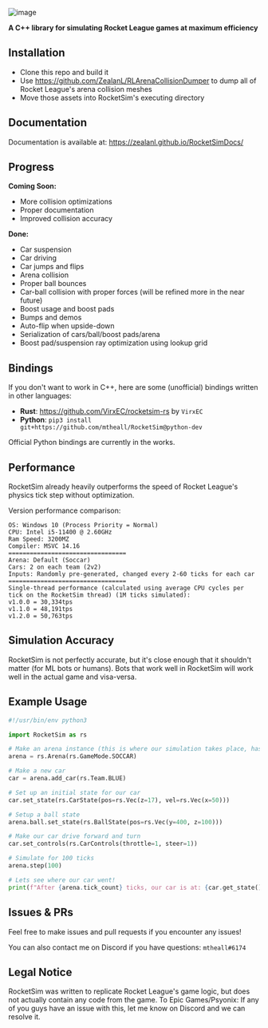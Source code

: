 ![image](https://user-images.githubusercontent.com/36944229/219303954-7267bce1-b7c5-4f15-881c-b9545512e65b.png)

**A C++ library for simulating Rocket League games at maximum efficiency**

## Installation
- Clone this repo and build it
- Use https://github.com/ZealanL/RLArenaCollisionDumper to dump all of Rocket League's arena collision meshes
- Move those assets into RocketSim's executing directory

## Documentation
Documentation is available at: https://zealanl.github.io/RocketSimDocs/

## Progress
**Coming Soon:**
- More collision optimizations
- Proper documentation
- Improved collision accuracy

**Done:**
- Car suspension
- Car driving
- Car jumps and flips
- Arena collision
- Proper ball bounces
- Car-ball collision with proper forces (will be refined more in the near future)
- Boost usage and boost pads
- Bumps and demos
- Auto-flip when upside-down
- Serialization of cars/ball/boost pads/arena
- Boost pad/suspension ray optimization using lookup grid

## Bindings
If you don't want to work in C++, here are some (unofficial) bindings written in other languages:
- **Rust**: https://github.com/VirxEC/rocketsim-rs by `VirxEC`
- **Python**: `pip3 install git+https://github.com/mtheall/RocketSim@python-dev`

Official Python bindings are currently in the works.

## Performance
RocketSim already heavily outperforms the speed of Rocket League's physics tick step without optimization.

Version performance comparison:
```
OS: Windows 10 (Process Priority = Normal)
CPU: Intel i5-11400 @ 2.60GHz
Ram Speed: 3200MZ
Compiler: MSVC 14.16
=================================
Arena: Default (Soccar)
Cars: 2 on each team (2v2)
Inputs: Randomly pre-generated, changed every 2-60 ticks for each car
=================================
Single-thread performance (calculated using average CPU cycles per tick on the RocketSim thread) (1M ticks simulated):
v1.0.0 = 30,334tps
v1.1.0 = 48,191tps
v1.2.0 = 50,763tps
```

## Simulation Accuracy
RocketSim is not perfectly accurate, but it's close enough that it shouldn't matter (for ML bots or humans).
Bots that work well in RocketSim will work well in the actual game and visa-versa.

## Example Usage
```python
#!/usr/bin/env python3

import RocketSim as rs

# Make an arena instance (this is where our simulation takes place, has its own btDynamicsWorld instance)
arena = rs.Arena(rs.GameMode.SOCCAR)

# Make a new car
car = arena.add_car(rs.Team.BLUE)

# Set up an initial state for our car
car.set_state(rs.CarState(pos=rs.Vec(z=17), vel=rs.Vec(x=50)))

# Setup a ball state
arena.ball.set_state(rs.BallState(pos=rs.Vec(y=400, z=100)))

# Make our car drive forward and turn
car.set_controls(rs.CarControls(throttle=1, steer=1))

# Simulate for 100 ticks
arena.step(100)

# Lets see where our car went!
print(f"After {arena.tick_count} ticks, our car is at: {car.get_state().pos:.2f}")
```

## Issues & PRs
Feel free to make issues and pull requests if you encounter any issues!

You can also contact me on Discord if you have questions: `mtheall#6174`

## Legal Notice
RocketSim was written to replicate Rocket League's game logic, but does not actually contain any code from the game.
To Epic Games/Psyonix: If any of you guys have an issue with this, let me know on Discord and we can resolve it.
